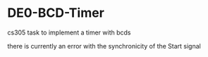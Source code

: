 # DE0-BCD-Timer
cs305 task to implement a timer with bcds

there is currently an error with the synchronicity of the Start signal
